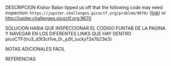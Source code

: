 
DESCRIPCION
Kishor Balan tipped us off that the following code may need inspection: `https://jupiter.challenges.picoctf.org/problem/9670/` ([link](https://jupiter.challenges.picoctf.org/problem/9670/)) or http://jupiter.challenges.picoctf.org:9670

SOLUCION
HABIA QUE INSPECCIONAR EL CODIGO FUNTAB DE LA PAGINA Y NAVEGAR EN LOS DIFERENTES LINKS QUE HAY DENTRO 
picoCTF{tru3_d3t3ct1ve_0r_ju5t_lucky?2e7b23e3}

NOTAS ADICIONALES
FACIL

REFERENCIAS
